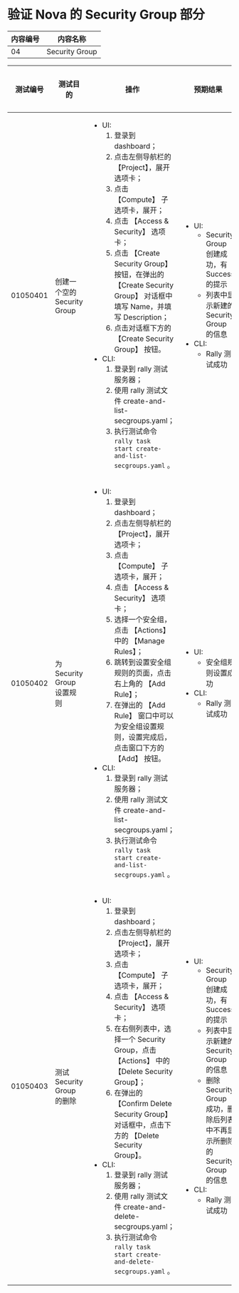 # 验证 Nova 的 Security Group 部分

|内容编号|内容名称|
|--------|--------|
|04|Security Group|


|测试编号|测试目的|操作|预期结果|实际结果|备注|Rally/Tempest/None|
|--------|--------|----|--------|--------|----|------------------|
|01050401|创建一个空的 Security Group|<ul><li>UI:<ol><li>登录到 dashboard；</li><li>点击左侧导航栏的 【Project】，展开选项卡；</li><li>点击 【Compute】 子选项卡，展开；</li><li>点击 【Access & Security】 选项卡；</li><li>点击 【Create Security Group】 按钮，在弹出的 【Create Security Group】 对话框中填写 Name，并填写 Description；</li><li>点击对话框下方的 【Create Security Group】 按钮。</li></ol></li><li>CLI:<ol><li>登录到 rally 测试服务器；</li><li>使用 rally 测试文件 create-and-list-secgroups.yaml；</li><li>执行测试命令 <code>rally task start create-and-list-secgroups.yaml</code> 。</li></ol></li></ul>|<ul><li>UI:<ul><li>Security Group 创建成功，有 Success 的提示</li><li>列表中显示新建的 Security Group 的信息</li></ul></li><li>CLI:<ul><li>Rally 测试成功</li></ul></li></ul>||rules_per_security_group 可以设置数量和具体规则：https://bugs.launchpad.net/rally/+bug/1393375|Rally:</br>create-and-list-secgroups.yaml|
|01050402|为 Security Group 设置规则|<ul><li>UI:<ol><li>登录到 dashboard；</li><li>点击左侧导航栏的 【Project】，展开选项卡；</li><li>点击 【Compute】 子选项卡，展开；</li><li>点击 【Access & Security】 选项卡；</li><li>选择一个安全组，点击 【Actions】 中的 【Manage Rules】；</li><li>跳转到设置安全组规则的页面，点击右上角的 【Add Rule】；</li><li>在弹出的 【Add Rule】 窗口中可以为安全组设置规则，设置完成后，点击窗口下方的 【Add】 按钮。</li></ol></li><li>CLI:<ol><li>登录到 rally 测试服务器；</li><li>使用 rally 测试文件 create-and-list-secgroups.yaml；</li><li>执行测试命令 <code>rally task start create-and-list-secgroups.yaml</code> 。</li></ol></li></ul>|<ul><li>UI:<ul><li>安全组规则设置成功</li></ul></li><li>CLI:<ul><li>Rally 测试成功</li></ul></li></ul>||需要在 context 中添加参数|Rally:</br>create-and-list-secgroups.yaml|
|01050403|测试 Security Group 的删除|<ul><li>UI:<ol><li>登录到 dashboard；</li><li>点击左侧导航栏的 【Project】，展开选项卡；</li><li>点击 【Compute】 子选项卡，展开；</li><li>点击 【Access & Security】 选项卡；</li><li>在右侧列表中，选择一个 Security Group，点击 【Actions】 中的 【Delete Security Group】；</li><li>在弹出的 【Confirm Delete Security Group】 对话框中，点击下方的 【Delete Security Group】。</li></ol></li><li>CLI:<ol><li>登录到 rally 测试服务器；</li><li>使用 rally 测试文件 create-and-delete-secgroups.yaml；</li><li>执行测试命令 <code>rally task start create-and-delete-secgroups.yaml</code> 。</li></ol></li></ul>|<ul><li>UI:<ul><li>Security Group 创建成功，有 Success 的提示</li><li>列表中显示新建的 Security Group 的信息</li><li>删除 Security Group 成功，删除后列表中不再显示所删除的 Security Group 的信息</li></ul></li><li>CLI:<ul><li>Rally 测试成功</li></ul></li></ul>|||Rally:</br>create-and-delete-secgroups.yaml|
